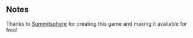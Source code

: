 ## Notes
Thanks to [Summitsphere](https://summitsphere.itch.io/) for creating this game and making it available for free!
